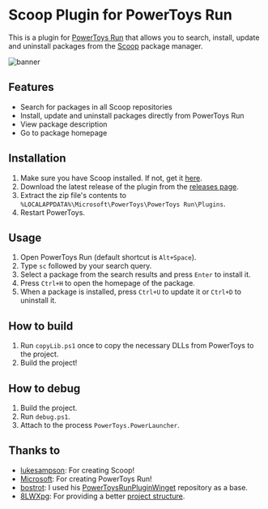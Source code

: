 # Scoop Plugin for PowerToys Run

This is a plugin for [PowerToys Run](https://github.com/microsoft/PowerToys/wiki/PowerToys-Run-Overview) that allows you to search, install, update and uninstall packages from the [Scoop](https://scoop.sh/) package manager.

![banner](https://github.com/Quriz/PowerToysRunScoop/assets/75581292/4b76a285-aff2-4515-adab-9ed4ab37fa13)

## Features

- Search for packages in all Scoop repositories
- Install, update and uninstall packages directly from PowerToys Run
- View package description
- Go to package homepage

## Installation

1. Make sure you have Scoop installed. If not, get it [here](https://scoop.sh/).
2. Download the latest release of the plugin from the [releases page](https://github.com/Quriz/PowerToysRunScoop/releases/latest).
3. Extract the zip file's contents to `%LOCALAPPDATA%\Microsoft\PowerToys\PowerToys Run\Plugins`.
4. Restart PowerToys.

## Usage

1. Open PowerToys Run (default shortcut is `Alt+Space`).
2. Type `sc` followed by your search query.
3. Select a package from the search results and press `Enter` to install it.
4. Press `Ctrl+H` to open the homepage of the package.
5. When a package is installed, press `Ctrl+U` to update it or `Ctrl+D` to uninstall it.

## How to build

1. Run `copyLib.ps1` once to copy the necessary DLLs from PowerToys to the project.
2. Build the project!

## How to debug

1. Build the project.
2. Run `debug.ps1`.
3. Attach to the process `PowerToys.PowerLauncher`.

## Thanks to

- [lukesampson](https://github.com/lukesampson): For creating Scoop!
- [Microsoft](https://github.com/microsoft): For creating PowerToys Run!
- [bostrot](https://github.com/bostrot): I used his [PowerToysRunPluginWinget](https://github.com/bostrot/PowerToysRunPluginWinget/tree/main) repository as a base.
- [8LWXpg](https://github.com/8LWXpg): For providing a better [project structure](https://github.com/8LWXpg/PowerToysRun-PluginTemplate).
